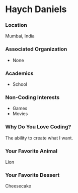 # Haych Daniels

### Location
Mumbai, India

### Associated Organization
- None

### Academics
- School

### Non-Coding Interests
- Games
- Movies

### Why Do You Love Coding?
The ability to create what I want.

### Your Favorite Animal
Lion

### Your Favorite Dessert
Cheesecake